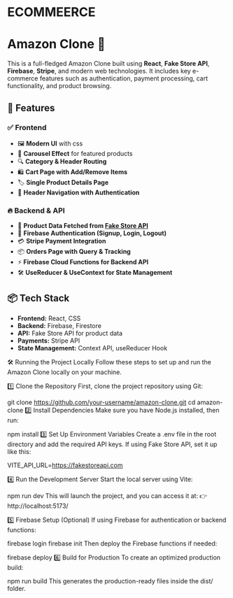 # ECOMMEERCE
# Amazon Clone 🛒

This is a full-fledged Amazon Clone built using **React**, **Fake Store API**, **Firebase**, **Stripe**, and modern web technologies. It includes key e-commerce features such as authentication, payment processing, cart functionality, and product browsing.

## 🚀 Features

### ✅ **Frontend**
- 🖼️ **Modern UI** with css
- 🎠 **Carousel Effect** for featured products
- 🔍 **Category & Header Routing**
- 🛍️ **Cart Page with Add/Remove Items**
- 🏷 **Single Product Details Page**
- 🔗 **Header Navigation with Authentication**
  
### 🔥 **Backend & API**
- 🛒 **Product Data Fetched from [Fake Store API](https://fakestoreapi.com/)**
- 🔑 **Firebase Authentication (Signup, Login, Logout)**
- 💳 **Stripe Payment Integration**
- 📦 **Orders Page with Query & Tracking**
- ⚡ **Firebase Cloud Functions for Backend API**
- 🛠 **UseReducer & UseContext for State Management**
  
## 📦 **Tech Stack**
- **Frontend:** React, CSS
- **Backend:** Firebase, Firestore
- **API:** Fake Store API for product data
- **Payments:** Stripe API
- **State Management:** Context API, useReducer Hook


🛠️ Running the Project Locally
Follow these steps to set up and run the Amazon Clone locally on your machine.

1️⃣ Clone the Repository
First, clone the project repository using Git:


git clone https://github.com/your-username/amazon-clone.git
cd amazon-clone
2️⃣ Install Dependencies
Make sure you have Node.js installed, then run:


npm install
3️⃣ Set Up Environment Variables
Create a .env file in the root directory and add the required API keys. If using Fake Store API, set it up like this:

VITE_API_URL=https://fakestoreapi.com

4️⃣ Run the Development Server
Start the local server using Vite:


npm run dev
This will launch the project, and you can access it at:
👉 http://localhost:5173/

5️⃣ Firebase Setup (Optional)
If using Firebase for authentication or backend functions:

firebase login
firebase init
Then deploy the Firebase functions if needed:


firebase deploy
6️⃣ Build for Production
To create an optimized production build:


npm run build
This generates the production-ready files inside the dist/ folder.

